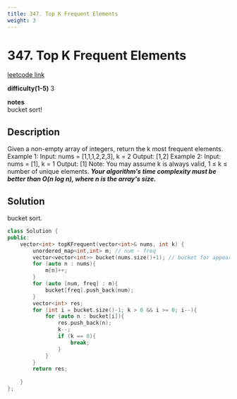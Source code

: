 ```yaml
---
title: 347. Top K Frequent Elements
weight: 3
---
```

# 347. Top K Frequent Elements
[leetcode link](https://leetcode.com/problems/top-k-frequent-elements/)

**difficulty(1-5)** 
3

**notes**   
bucket sort!

## Description
Given a non-empty array of integers, return the k most frequent elements.
Example 1:
Input: nums = [1,1,1,2,2,3], k = 2
Output: [1,2]
Example 2:
Input: nums = [1], k = 1
Output: [1]
Note:
You may assume k is always valid, 1 ≤ k ≤ number of unique elements.
***Your algorithm's time complexity must be better than O(n log n), where n is the array's size.***

## Solution
bucket sort.

```c++
class Solution {
public:
    vector<int> topKFrequent(vector<int>& nums, int k) {
        unordered_map<int,int> m; // num - freq
        vector<vector<int>> bucket(nums.size()+1); // bucket for appear frequences
        for (auto n : nums){
            m[n]++;
        }
        for (auto [num, freq] : m){
            bucket[freq].push_back(num);
        }
        vector<int> res;
        for (int i = bucket.size()-1; k > 0 && i >= 0; i--){
            for (auto n : bucket[i]){
                res.push_back(n);
                k--;
                if (k == 0){
                    break;
                }
            }
        }
        return res;
        
    }
};
```


